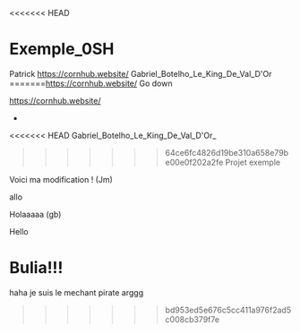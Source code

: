 <<<<<<< HEAD
# Exemple_0SH
Patrick https://cornhub.website/
Gabriel_Botelho_Le_King_De_Val_D'Or
=======https://cornhub.website/
Go down



https://cornhub.website/


*





<<<<<<< HEAD
Gabriel_Botelho_Le_King_De_Val_D'Or_
>>>>>>> 64ce6fc4826d19be310a658e79be00e0f202a2fe
Projet exemple

Voici ma modification ! (Jm)

allo

Holaaaaa (gb)

Hello

Bulia!!!
=======
haha je suis le mechant pirate arggg
>>>>>>> bd953ed5e676c5cc411a976f2ad5c008cb379f7e
